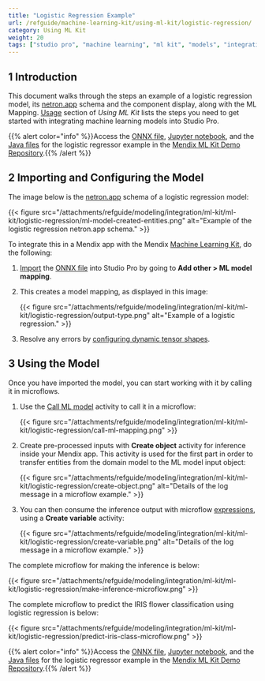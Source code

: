 ```yaml
---
title: "Logistic Regression Example"
url: /refguide/machine-learning-kit/using-ml-kit/logistic-regression/
category: Using ML Kit
weight: 20
tags: ["studio pro", "machine learning", "ml kit", "models", "integration", "example", "logistic regression"]
---
```


## 1 Introduction

This document walks through the steps an example of a logistic regression model, its [netron.app](https://netron.app/) schema and the component display, along with the ML Mapping.  [Usage](/refguide/machine-learning-kit/using-ml-kit/#usage) section of *Using ML Kit* lists the steps you need to get started with integrating machine learning models into Studio Pro. 

{{% alert color="info" %}}Access the [ONNX file](https://github.com/mendix/mlkit-example-app/tree/main/mlsource/iris_logisticregression), [Jupyter notebook](https://github.com/mendix/mlkit-example-app/blob/main/notebooks/iris_lr.ipynb), and the [Java files](https://github.com/mendix/mlkit-example-app/tree/main/javasource/iris_logisticregression/proxies) for the logistic regressor example in the [Mendix ML Kit Demo Repository](https://github.com/mendix/mlkit-example-app#getting-started).{{% /alert %}}

## 2 Importing and Configuring the Model

The image below is the [netron.app](https://netron.app/) schema of a logistic regression model:

{{< figure src="/attachments/refguide/modeling/integration/ml-kit/ml-kit/logistic-regression/ml-model-created-entities.png" alt="Example of the logistic regression netron.app schema." >}}

To integrate this in a Mendix app with the Mendix [Machine Learning Kit](/refguide/machine-learning-kit/), do the following:

1. [Import](/refguide/machine-learning-kit/using-ml-kit/#import-model) the [ONNX file](https://github.com/mendix/mlkit-example-app/tree/main/mlsource/iris_logisticregression) into Studio Pro by going to **Add other > ML model mapping**.

2. This creates a model mapping, as displayed in this image:

    {{< figure src="/attachments/refguide/modeling/integration/ml-kit/ml-kit/logistic-regression/output-type.png" alt="Example of a logistic regression." >}}

3. Resolve any errors by [configuring dynamic tensor shapes](/refguide/machine-learning-kit/using-ml-kit/#dynamic-shapes).

## 3 Using the Model

Once you have imported the model, you can start working with it by calling it in microflows.

1. Use the [Call ML model](/refguide/call-ml-model/) activity to call it in a microflow:

    {{< figure src="/attachments/refguide/modeling/integration/ml-kit/ml-kit/logistic-regression/call-ml-mapping.png" >}}

2. Create pre-processed inputs with **Create object** activity for inference inside your Mendix app. This activity is used for the first part in order to transfer entities from the domain model to the ML model input object:

    {{< figure src="/attachments/refguide/modeling/integration/ml-kit/ml-kit/logistic-regression/create-object.png" alt="Details of the log message in a microflow example." >}}

3. You can then consume the inference output with microflow [expressions](/refguide/expressions/), using a **Create variable** activity:

    {{< figure src="/attachments/refguide/modeling/integration/ml-kit/ml-kit/logistic-regression/create-variable.png" alt="Details of the log message in a microflow example." >}}

The complete microflow for making the inference is below:

{{< figure src="/attachments/refguide/modeling/integration/ml-kit/ml-kit/logistic-regression/make-inference-microflow.png" >}}

The complete microflow to predict the IRIS flower classification using logistic regression is below:

{{< figure src="/attachments/refguide/modeling/integration/ml-kit/ml-kit/logistic-regression/predict-iris-class-microflow.png" >}}

{{% alert color="info" %}}Access the [ONNX file](https://github.com/mendix/mlkit-example-app/tree/main/mlsource/iris_logisticregression), [Jupyter notebook](https://github.com/mendix/mlkit-example-app/blob/main/notebooks/iris_lr.ipynb), and the [Java files](https://github.com/mendix/mlkit-example-app/tree/main/javasource/iris_logisticregression/proxies) for the logistic regressor example in the [Mendix ML Kit Demo Repository](https://github.com/mendix/mlkit-example-app#getting-started).{{% /alert %}}
